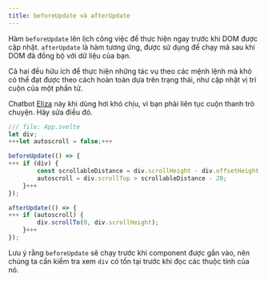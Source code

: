 ```yaml
---
title: beforeUpdate và afterUpdate
---
```


Hàm `beforeUpdate` lên lịch công việc để thực hiện ngay trước khi DOM được cập nhật. `afterUpdate` là hàm tương ứng, được sử dụng để chạy mã sau khi DOM đã đồng bộ với dữ liệu của bạn.

Cả hai đều hữu ích để thực hiện những tác vụ theo các mệnh lệnh mà khó có thể đạt được theo cách hoàn toàn dựa trên trạng thái, như cập nhật vị trí cuộn của một phần tử.

Chatbot [Eliza](https://en.wikipedia.org/wiki/ELIZA) này khi dùng hơi khó chịu, vì bạn phải liên tục cuộn thanh trò chuyện. Hãy sửa điều đó.

```js
/// file: App.svelte
let div;
+++let autoscroll = false;+++

beforeUpdate(() => {
+++	if (div) {
		const scrollableDistance = div.scrollHeight - div.offsetHeight;
		autoscroll = div.scrollTop > scrollableDistance - 20;
	}+++
});

afterUpdate(() => {
+++	if (autoscroll) {
		div.scrollTo(0, div.scrollHeight);
	}+++
});
```

Lưu ý rằng `beforeUpdate` sẽ chạy trước khi component được gắn vào, nên chúng ta cần kiểm tra xem `div` có tồn tại trước khi đọc các thuộc tính của nó.
